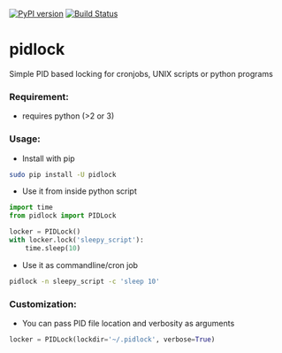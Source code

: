 [![PyPI version](https://img.shields.io/pypi/v/pidlock.svg)](https://pypi.python.org/pypi/pidlock)
[![Build Status](https://travis-ci.org/sayanarijit/pidlock.svg?branch=master)](https://travis-ci.org/sayanarijit/pidlock)


# pidlock

Simple PID based locking for cronjobs, UNIX scripts or python programs


### Requirement:

* requires python (>2 or 3)


### Usage:

* Install with pip

```bash
sudo pip install -U pidlock
```

* Use it from inside python script

```python
import time
from pidlock import PIDLock

locker = PIDLock()
with locker.lock('sleepy_script'):
    time.sleep(10)
```

* Use it as commandline/cron job

```bash
pidlock -n sleepy_script -c 'sleep 10'
```


### Customization:

* You can pass PID file location and verbosity as arguments

```python
locker = PIDLock(lockdir='~/.pidlock', verbose=True)
```
